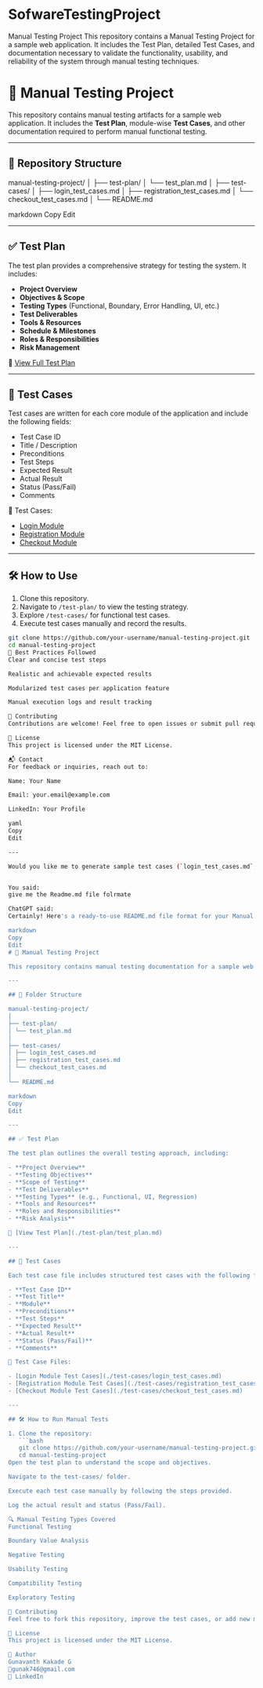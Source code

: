 # SofwareTestingProject
Manual Testing Project This repository contains a Manual Testing Project for a sample web application. It includes the Test Plan, detailed Test Cases, and documentation necessary to validate the functionality, usability, and reliability of the system through manual testing techniques.
# 🧪 Manual Testing Project

This repository contains manual testing artifacts for a sample web application. It includes the **Test Plan**, module-wise **Test Cases**, and other documentation required to perform manual functional testing.

---

## 📁 Repository Structure

manual-testing-project/
│
├── test-plan/
│ └── test_plan.md
│
├── test-cases/
│ ├── login_test_cases.md
│ ├── registration_test_cases.md
│ └── checkout_test_cases.md
│
└── README.md

markdown
Copy
Edit

---

## ✅ Test Plan

The test plan provides a comprehensive strategy for testing the system. It includes:

- **Project Overview**
- **Objectives & Scope**
- **Testing Types** (Functional, Boundary, Error Handling, UI, etc.)
- **Test Deliverables**
- **Tools & Resources**
- **Schedule & Milestones**
- **Roles & Responsibilities**
- **Risk Management**

📄 [View Full Test Plan](./test-plan/test_plan.md)

---

## 🧪 Test Cases

Test cases are written for each core module of the application and include the following fields:

- Test Case ID
- Title / Description
- Preconditions
- Test Steps
- Expected Result
- Actual Result
- Status (Pass/Fail)
- Comments

📄 Test Cases:

- [Login Module](./test-cases/login_test_cases.md)
- [Registration Module](./test-cases/registration_test_cases.md)
- [Checkout Module](./test-cases/checkout_test_cases.md)

---

## 🛠️ How to Use

1. Clone this repository.
2. Navigate to `/test-plan/` to view the testing strategy.
3. Explore `/test-cases/` for functional test cases.
4. Execute test cases manually and record the results.

```bash
git clone https://github.com/your-username/manual-testing-project.git
cd manual-testing-project
📌 Best Practices Followed
Clear and concise test steps

Realistic and achievable expected results

Modularized test cases per application feature

Manual execution logs and result tracking

🤝 Contributing
Contributions are welcome! Feel free to open issues or submit pull requests to enhance the test documentation.

📄 License
This project is licensed under the MIT License.

📬 Contact
For feedback or inquiries, reach out to:

Name: Your Name

Email: your.email@example.com

LinkedIn: Your Profile

yaml
Copy
Edit

---

Would you like me to generate sample test cases (`login_test_cases.md`, etc.) or the test plan file content (`test_plan.md`) as well?


You said:
give me the Readme.md file folrmate

ChatGPT said:
Certainly! Here's a ready-to-use README.md file format for your Manual Testing Project. You can copy and paste this into your project’s README.md, and customize it as needed.

markdown
Copy
Edit
# 🧪 Manual Testing Project

This repository contains manual testing documentation for a sample web application. It includes a comprehensive **Test Plan**, detailed **Test Cases** for various modules, and supporting test documentation designed for manual test execution.

---

## 📁 Folder Structure

manual-testing-project/
│
├── test-plan/
│ └── test_plan.md
│
├── test-cases/
│ ├── login_test_cases.md
│ ├── registration_test_cases.md
│ └── checkout_test_cases.md
│
└── README.md

markdown
Copy
Edit

---

## ✅ Test Plan

The test plan outlines the overall testing approach, including:

- **Project Overview**
- **Testing Objectives**
- **Scope of Testing**
- **Test Deliverables**
- **Testing Types** (e.g., Functional, UI, Regression)
- **Tools and Resources**
- **Roles and Responsibilities**
- **Risk Analysis**

📄 [View Test Plan](./test-plan/test_plan.md)

---

## 🧪 Test Cases

Each test case file includes structured test cases with the following format:

- **Test Case ID**
- **Test Title**
- **Module**
- **Preconditions**
- **Test Steps**
- **Expected Result**
- **Actual Result**
- **Status (Pass/Fail)**
- **Comments**

📄 Test Case Files:

- [Login Module Test Cases](./test-cases/login_test_cases.md)
- [Registration Module Test Cases](./test-cases/registration_test_cases.md)
- [Checkout Module Test Cases](./test-cases/checkout_test_cases.md)

---

## 🛠️ How to Run Manual Tests

1. Clone the repository:
   ```bash
   git clone https://github.com/your-username/manual-testing-project.git
   cd manual-testing-project
Open the test plan to understand the scope and objectives.

Navigate to the test-cases/ folder.

Execute each test case manually by following the steps provided.

Log the actual result and status (Pass/Fail).

🔍 Manual Testing Types Covered
Functional Testing

Boundary Value Analysis

Negative Testing

Usability Testing

Compatibility Testing

Exploratory Testing

🙌 Contributing
Feel free to fork this repository, improve the test cases, or add new modules. Contributions are welcome through pull requests.

📄 License
This project is licensed under the MIT License.

👤 Author
Gunavanth Kakade G
📧gunak746@gmail.com
🔗 LinkedIn
